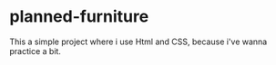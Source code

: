 # planned-furniture
This a simple project where i use Html and CSS, because i've wanna practice a bit.
